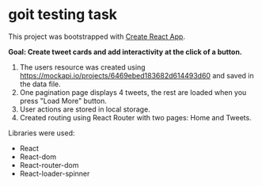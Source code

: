 # goit testing task

This project was bootstrapped with [Create React App](https://create-react-app.dev/docs/getting-started).

**Goal: Create tweet cards and add interactivity at the click of a button.**

1. The users resource was created using https://mockapi.io/projects/6469ebed183682d614493d60 and saved in the data file.
2. One pagination page displays 4 tweets, the rest are loaded when you press "Load More" button.
3. User actions are stored in local storage.
4. Created routing using React Router with two pages: Home and Tweets.

Libraries were used:

- React
- React-dom
- React-router-dom
- React-loader-spinner
